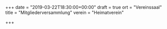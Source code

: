 +++
date = "2019-03-22T18:30:00+00:00"
draft = true
ort = "Vereinssaal"
title = "Mitgliederversammlung"
verein = "Heimatverein"

+++
